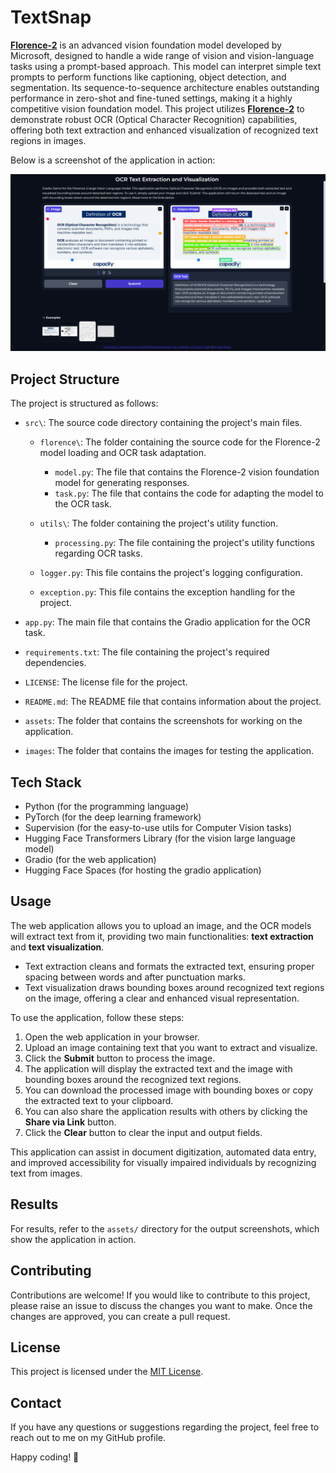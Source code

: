 # TextSnap

[**Florence-2**](https://arxiv.org/abs/2311.06242) is an advanced vision foundation model developed by Microsoft, designed to handle a wide range of vision and vision-language tasks using a prompt-based approach. This model can interpret simple text prompts to perform functions like captioning, object detection, and segmentation. Its sequence-to-sequence architecture enables outstanding performance in zero-shot and fine-tuned settings, making it a highly competitive vision foundation model. This project utilizes [**Florence-2**](https://huggingface.co/microsoft/Florence-2-large-ft) to demonstrate robust OCR (Optical Character Recognition) capabilities, offering both text extraction and enhanced visualization of recognized text regions in images.

Below is a screenshot of the application in action:

![TextSnap](assets\demo2.png)

## Project Structure

The project is structured as follows:

- `src\`: The source code directory containing the project's main files.

  - `florence\`: The folder containing the source code for the Florence-2 model loading and OCR task adaptation.

    - `model.py`: The file that contains the Florence-2 vision foundation model for generating responses.
    - `task.py`: The file that contains the code for adapting the model to the OCR task.

  - `utils\`: The folder containing the project's utility function.

    - `processing.py`: The file containing the project's utility functions regarding OCR tasks.

  - `logger.py`: This file contains the project's logging configuration.
  - `exception.py`: This file contains the exception handling for the project.

- `app.py`: The main file that contains the Gradio application for the OCR task.
- `requirements.txt`: The file containing the project's required dependencies.
- `LICENSE`: The license file for the project.
- `README.md`: The README file that contains information about the project.
- `assets`: The folder that contains the screenshots for working on the application.
- `images`: The folder that contains the images for testing the application.

## Tech Stack

- Python (for the programming language)
- PyTorch (for the deep learning framework)
- Supervision (for the easy-to-use utils for Computer Vision tasks)
- Hugging Face Transformers Library (for the vision large language model)
- Gradio (for the web application)
- Hugging Face Spaces (for hosting the gradio application)

## Usage

The web application allows you to upload an image, and the OCR models will extract text from it, providing two main functionalities: **text extraction** and **text visualization**.

- Text extraction cleans and formats the extracted text, ensuring proper spacing between words and after punctuation marks.
- Text visualization draws bounding boxes around recognized text regions on the image, offering a clear and enhanced visual representation.

To use the application, follow these steps:

1. Open the web application in your browser.
2. Upload an image containing text that you want to extract and visualize.
3. Click the **Submit** button to process the image.
4. The application will display the extracted text and the image with bounding boxes around the recognized text regions.
5. You can download the processed image with bounding boxes or copy the extracted text to your clipboard.
6. You can also share the application results with others by clicking the **Share via Link** button.
7. Click the **Clear** button to clear the input and output fields.

This application can assist in document digitization, automated data entry, and improved accessibility for visually impaired individuals by recognizing text from images.

## Results

For results, refer to the `assets/` directory for the output screenshots, which show the application in action.

## Contributing

Contributions are welcome! If you would like to contribute to this project, please raise an issue to discuss the changes you want to make. Once the changes are approved, you can create a pull request.

## License

This project is licensed under the [MIT License](LICENSE).

## Contact

If you have any questions or suggestions regarding the project, feel free to reach out to me on my GitHub profile.

Happy coding! 🚀
